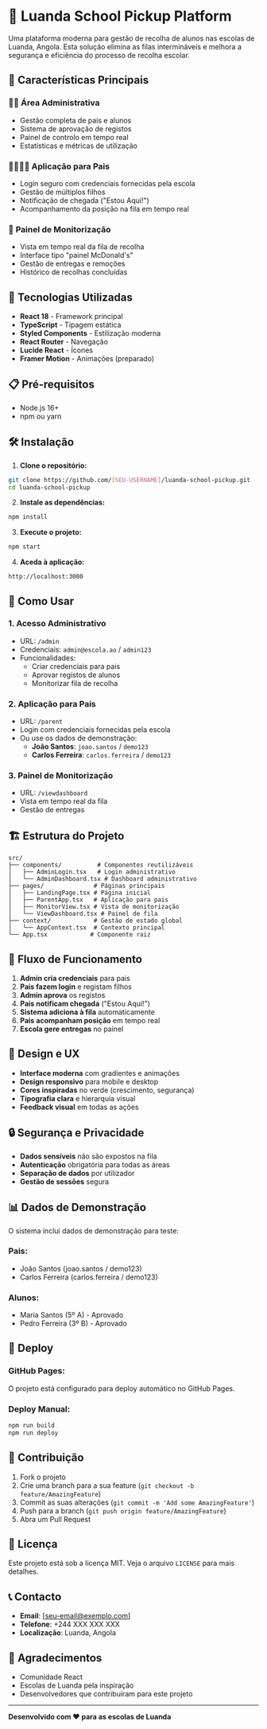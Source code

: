 # 🚗 Luanda School Pickup Platform

Uma plataforma moderna para gestão de recolha de alunos nas escolas de Luanda, Angola. Esta solução elimina as filas intermináveis e melhora a segurança e eficiência do processo de recolha escolar.

## 🌟 Características Principais

### 👨‍💼 **Área Administrativa**
- Gestão completa de pais e alunos
- Sistema de aprovação de registos
- Painel de controlo em tempo real
- Estatísticas e métricas de utilização

### 👨‍👩‍👧‍👦 **Aplicação para Pais**
- Login seguro com credenciais fornecidas pela escola
- Gestão de múltiplos filhos
- Notificação de chegada ("Estou Aqui!")
- Acompanhamento da posição na fila em tempo real

### 📱 **Painel de Monitorização**
- Vista em tempo real da fila de recolha
- Interface tipo "painel McDonald's"
- Gestão de entregas e remoções
- Histórico de recolhas concluídas

## 🚀 Tecnologias Utilizadas

- **React 18** - Framework principal
- **TypeScript** - Tipagem estática
- **Styled Components** - Estilização moderna
- **React Router** - Navegação
- **Lucide React** - Ícones
- **Framer Motion** - Animações (preparado)

## 📋 Pré-requisitos

- Node.js 16+ 
- npm ou yarn

## 🛠️ Instalação

1. **Clone o repositório:**
```bash
git clone https://github.com/[SEU-USERNAME]/luanda-school-pickup.git
cd luanda-school-pickup
```

2. **Instale as dependências:**
```bash
npm install
```

3. **Execute o projeto:**
```bash
npm start
```

4. **Aceda à aplicação:**
```
http://localhost:3000
```

## 🎯 Como Usar

### **1. Acesso Administrativo**
- URL: `/admin`
- Credenciais: `admin@escola.ao` / `admin123`
- Funcionalidades:
  - Criar credenciais para pais
  - Aprovar registos de alunos
  - Monitorizar fila de recolha

### **2. Aplicação para Pais**
- URL: `/parent`
- Login com credenciais fornecidas pela escola
- Ou use os dados de demonstração:
  - **João Santos**: `joao.santos` / `demo123`
  - **Carlos Ferreira**: `carlos.ferreira` / `demo123`

### **3. Painel de Monitorização**
- URL: `/viewdashboard`
- Vista em tempo real da fila
- Gestão de entregas

## 🏗️ Estrutura do Projeto

```
src/
├── components/          # Componentes reutilizáveis
│   ├── AdminLogin.tsx   # Login administrativo
│   └── AdminDashboard.tsx # Dashboard administrativo
├── pages/              # Páginas principais
│   ├── LandingPage.tsx # Página inicial
│   ├── ParentApp.tsx   # Aplicação para pais
│   ├── MonitorView.tsx # Vista de monitorização
│   └── ViewDashboard.tsx # Painel de fila
├── context/            # Gestão de estado global
│   └── AppContext.tsx  # Contexto principal
└── App.tsx            # Componente raiz
```

## 🔄 Fluxo de Funcionamento

1. **Admin cria credenciais** para pais
2. **Pais fazem login** e registam filhos
3. **Admin aprova** os registos
4. **Pais notificam chegada** ("Estou Aqui!")
5. **Sistema adiciona à fila** automaticamente
6. **Pais acompanham posição** em tempo real
7. **Escola gere entregas** no painel

## 🎨 Design e UX

- **Interface moderna** com gradientes e animações
- **Design responsivo** para mobile e desktop
- **Cores inspiradas** no verde (crescimento, segurança)
- **Tipografia clara** e hierarquia visual
- **Feedback visual** em todas as ações

## 🔒 Segurança e Privacidade

- **Dados sensíveis** não são expostos na fila
- **Autenticação** obrigatória para todas as áreas
- **Separação de dados** por utilizador
- **Gestão de sessões** segura

## 📊 Dados de Demonstração

O sistema inclui dados de demonstração para teste:

### **Pais:**
- João Santos (joao.santos / demo123)
- Carlos Ferreira (carlos.ferreira / demo123)

### **Alunos:**
- Maria Santos (5º A) - Aprovado
- Pedro Ferreira (3º B) - Aprovado

## 🚀 Deploy

### **GitHub Pages:**
O projeto está configurado para deploy automático no GitHub Pages.

### **Deploy Manual:**
```bash
npm run build
npm run deploy
```

## 🤝 Contribuição

1. Fork o projeto
2. Crie uma branch para a sua feature (`git checkout -b feature/AmazingFeature`)
3. Commit as suas alterações (`git commit -m 'Add some AmazingFeature'`)
4. Push para a branch (`git push origin feature/AmazingFeature`)
5. Abra um Pull Request

## 📝 Licença

Este projeto está sob a licença MIT. Veja o arquivo `LICENSE` para mais detalhes.

## 📞 Contacto

- **Email**: [seu-email@exemplo.com]
- **Telefone**: +244 XXX XXX XXX
- **Localização**: Luanda, Angola

## 🙏 Agradecimentos

- Comunidade React
- Escolas de Luanda pela inspiração
- Desenvolvedores que contribuíram para este projeto

---

**Desenvolvido com ❤️ para as escolas de Luanda**